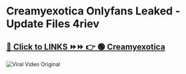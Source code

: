 
 # Creamyexotica Onlyfans Leaked - Update Files 4riev

## <h2><a href="https://clipsfans.com/Creamyexotica&ref=git">🔗 Click to LINKS ⏩⏩ 👉 🟢 Creamyexotica </a></h2>

<a href="https://clipsfans.com/Creamyexotica&ref=git" rel="nofollow" data-target="animated-image.originalLink"><img src="https://i.ibb.co.com/xMMVF88/686577567.gif" alt="Viral Video Original" style="max-width: 100%; display: inline-block;" data-target="animated-image.originalImage"></a>

